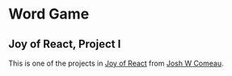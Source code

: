 # Word Game

## Joy of React, Project I

This is one of the projects in [Joy of React](https://www.joyofreact.com/) from [Josh W Comeau](https://twitter.com/JoshWComeau?ref_src=twsrc%5Egoogle%7Ctwcamp%5Eserp%7Ctwgr%5Eauthor).
